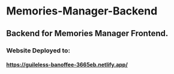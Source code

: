 # Memories-Manager-Backend

## Backend for Memories Manager Frontend.

### Website Deployed to:
#### https://guileless-banoffee-3665eb.netlify.app/
